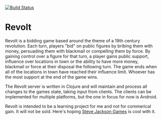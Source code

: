 [![Build Status](https://travis-ci.org/rkoeninger/revolt.svg?branch=master)](https://travis-ci.org/rkoeninger/revolt)

# Revolt

Revolt is a bidding game based around the theme of a 19th century revolution. Each turn, players "bid" on public figures by bribing them with money, persuading them with blackmail or compelling them by force. By gaining control over a figure for that turn, a player gains public support, influence over locations in town or the ability to have more money, blackmail or force at their disposal the following turn. The game ends when all of the locations in town have reached their influence limit. Whoever has the most support at the end of the game wins.

The Revolt server is written in Clojure and will maintain and process all changes to the games state, taking input from clients. The clients can be implemented for multiple platforms, but the one in focus for now is Android.

Revolt is intended to be a learning project for me and not for commerical gain. It will not be sold. Here's hoping [Steve Jackson Games](http://www.sjgames.com/revolution/) is cool with it.
